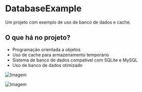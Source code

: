 # DatabaseExample
Um projeto com exemplo de uso de banco de dados e cache.

## O que há no projeto?
* Programação orientada a objetos
* Uso de cache para armazenamento temporário
* Sistema de banco de dados compatível com SQLite e MySQL
* Uso de banco de dados otimizado 

![Imagem](https://cdn.discordapp.com/attachments/1011462542100549707/1080719099266609154/javaw_XBZIR86d06.png)

![Imagem](https://cdn.discordapp.com/attachments/1011462542100549707/1080718773285302272/javaw_VTxjT51bju.png)
